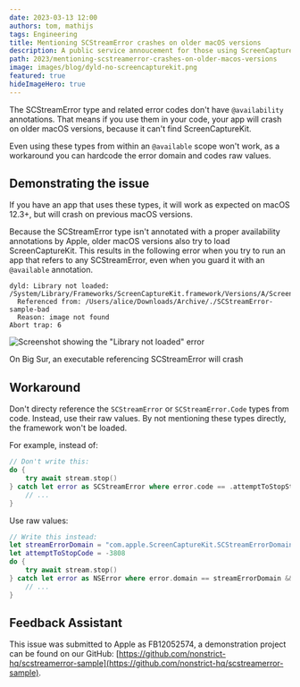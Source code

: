```yaml
---
date: 2023-03-13 12:00
authors: tom, mathijs
tags: Engineering
title: Mentioning SCStreamError crashes on older macOS versions
description: A public service annoucement for those using ScreenCaptureKit in an app that also needs to run on macOS < 12.3 (Monterey).
path: 2023/mentioning-scstreamerror-crashes-on-older-macos-versions
image: images/blog/dyld-no-screencapturekit.png
featured: true
hideImageHero: true
---
```


The SCStreamError type and related error codes don't have `@availability` annotations. That means if you use them in your code, your app will crash on older macOS versions, because it can't find ScreenCaptureKit.

Even using these types from within an `@available` scope won't work, as a workaround you can hardcode the error domain and codes raw values.

## Demonstrating the issue

If you have an app that uses these types, it will work as expected on macOS 12.3+, but will crash on previous macOS versions.

Because the SCStreamError type isn't annotated with a proper availability annotations by Apple, older macOS versions also try to load ScreenCaptureKit.
This results in the following error when you try to run an app that refers to any SCStreamError, even when you guard it with an `@available` annotation.

```
dyld: Library not loaded: /System/Library/Frameworks/ScreenCaptureKit.framework/Versions/A/ScreenCaptureKit
  Referenced from: /Users/alice/Downloads/Archive/./SCStreamError-sample-bad
  Reason: image not found
Abort trap: 6
```

![Screenshot showing the "Library not loaded" error](/images/blog/dyld-no-screencapturekit.png)
<figcaption>On Big Sur, an executable referencing SCStreamError will crash</figcaption>

## Workaround

Don't directy reference the `SCStreamError` or `SCStreamError.Code` types from code. Instead, use their raw values.
By not mentioning these types directly, the framework won't be loaded.

For example, instead of:

```swift
// Don't write this:
do {
    try await stream.stop()
} catch let error as SCStreamError where error.code == .attemptToStopStreamState {
    // ...
}
```

Use raw values:
```swift
// Write this instead:
let streamErrorDomain = "com.apple.ScreenCaptureKit.SCStreamErrorDomain"
let attemptToStopCode = -3808
do {
    try await stream.stop()
} catch let error as NSError where error.domain == streamErrorDomain && error.code == attemptToStopCode {
    // ...
}
```

## Feedback Assistant

This issue was submitted to Apple as FB12052574, a demonstration project can be found on our GitHub: [https://github.com/nonstrict-hq/scstreamerror-sample](https://github.com/nonstrict-hq/scstreamerror-sample).
